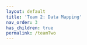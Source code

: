 ```yaml
---
layout: default
title: 'Team 2: Data Mapping' 
nav_order: 3
has_children: true
permalink: /teamTwo
---
```

